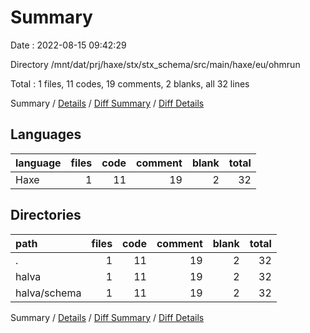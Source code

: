 # Summary

Date : 2022-08-15 09:42:29

Directory /mnt/dat/prj/haxe/stx/stx_schema/src/main/haxe/eu/ohmrun

Total : 1 files,  11 codes, 19 comments, 2 blanks, all 32 lines

Summary / [Details](details.md) / [Diff Summary](diff.md) / [Diff Details](diff-details.md)

## Languages
| language | files | code | comment | blank | total |
| :--- | ---: | ---: | ---: | ---: | ---: |
| Haxe | 1 | 11 | 19 | 2 | 32 |

## Directories
| path | files | code | comment | blank | total |
| :--- | ---: | ---: | ---: | ---: | ---: |
| . | 1 | 11 | 19 | 2 | 32 |
| halva | 1 | 11 | 19 | 2 | 32 |
| halva/schema | 1 | 11 | 19 | 2 | 32 |

Summary / [Details](details.md) / [Diff Summary](diff.md) / [Diff Details](diff-details.md)